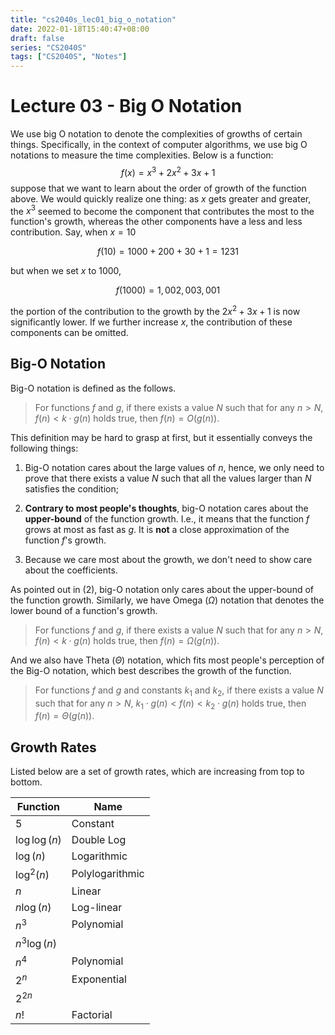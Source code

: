 ```yaml
---
title: "cs2040s_lec01_big_o_notation"
date: 2022-01-18T15:40:47+08:00
draft: false
series: "CS2040S"
tags: ["CS2040S", "Notes"]
---
```


# Lecture 03 - Big O Notation

We use big O notation to denote the complexities of growths of certain things. Specifically, in the context of computer algorithms, we use big O notations to measure the time complexities. Below is a function:
$$
f(x) = x^3+2x^2+3x+1
$$
suppose that we want to learn about the order of growth of the function above. We would quickly realize one thing: as $x$ gets greater and greater, the $x^3$ seemed to become the component that contributes the most to the function's growth, whereas the other components have a less and less contribution. Say, when $x=10$

$$
f(10)=1000+200+30+1=1231
$$

but when we set $x$ to $1000$,

$$
f(1000)=1,002,003,001
$$

the portion of the contribution to the growth by the $2x^2+3x+1$ is now significantly lower. If we further increase $x$, the contribution of these components can be omitted. 

## Big-O Notation

Big-O notation is defined as the follows. 

>  For functions $f$ and $g$, if there exists a value $N$ such that for any $n>N$, $f(n)<k\cdot g(n)$ holds true, then $f(n)=O(g(n))$.

This definition may be hard to grasp at first, but it essentially conveys the following things:

1. Big-O notation cares about the large values of $n$, hence, we only need to prove that there exists a value $N$ such that all the values larger than $N$ satisfies the condition;

2. **Contrary to most people's thoughts**, big-O notation cares about the **upper-bound** of the function growth. I.e., it means that the function $f$ grows at most as fast as $g$. It is **not** a close approximation of the function $f$'s growth. 

3. Because we care most about the growth, we don't need to show care about the coefficients. 

As pointed out in (2), big-O notation only cares about the upper-bound of the function growth. Similarly, we have Omega ($\Omega$) notation that denotes the lower bound of a function's growth. 

> For functions $f$ and $g$, if there exists a value $N$ such that for any $n>N$, $f(n)<k\cdot g(n)$ holds true, then $f(n)=\Omega(g(n))$.

And we also have Theta ($\Theta$) notation, which fits most people's perception of the Big-O notation, which best describes the growth of the function.

> For functions $f$ and $g$ and constants $k_{1}$ and $k_{2}$, if there exists a value $N$ such that for any $n>N$, $k_{1}\cdot g(n)<f(n)<k_{2}\cdot g(n)$ holds true, then $f(n)=\Theta(g(n))$.

## Growth Rates

Listed below are a set of growth rates, which are increasing from top to bottom. 

| Function       | Name            |
| -------------- | --------------- |
| $5$            | Constant        |
| $\log\log (n)$ | Double Log      |
| $\log (n)$     | Logarithmic     |
| $\log^{2}(n)$  | Polylogarithmic |
| $n$            | Linear          |
| $n\log(n)$     | Log-linear      |
| $n^{3}$        | Polynomial      |
| $n^{3}\log(n)$ |                 |
| $n^{4}$        | Polynomial      |
| $2^{n}$        | Exponential     |
| $2^{2n}$       |                 |
| $n!$           | Factorial       |


